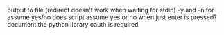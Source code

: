 output to file (redirect doesn't work when waiting for stdin)
-y and -n for assume yes/no
does script assume yes or no when just enter is pressed?
document the python library oauth is required
